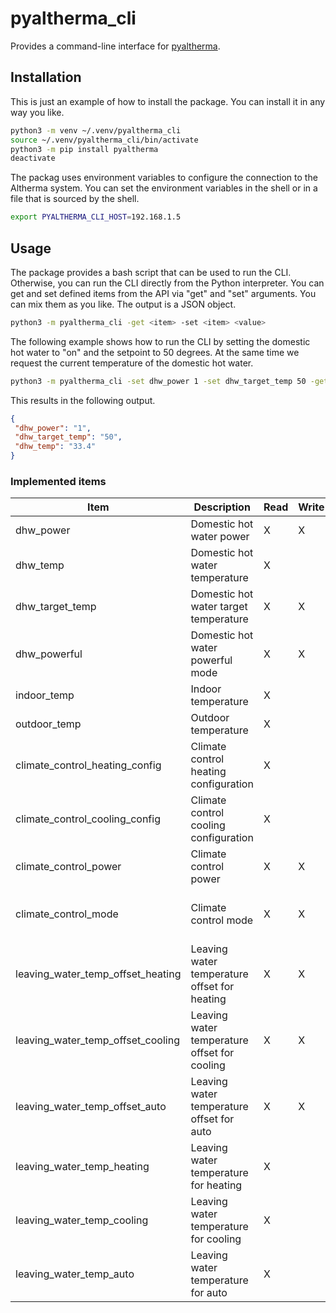 # pyaltherma_cli
Provides a command-line interface for [pyaltherma](https://github.com/tadasdanielius/pyaltherma).

## Installation

This is just an example of how to install the package. You can install it in any way you like.

```bash
python3 -m venv ~/.venv/pyaltherma_cli
source ~/.venv/pyaltherma_cli/bin/activate
python3 -m pip install pyaltherma
deactivate
```

The packag uses environment variables to configure the connection to the Altherma system.
You can set the environment variables in the shell or in a file that is sourced by the shell.

```bash
export PYALTHERMA_CLI_HOST=192.168.1.5
```

## Usage

The package provides a bash script that can be used to run the CLI. Otherwise, you can run the CLI directly from the Python interpreter.
You can get and set defined items from the API via "get" and "set" arguments. You can mix them as you like. The output is a JSON object.

```bash
python3 -m pyaltherma_cli -get <item> -set <item> <value>
```

The following example shows how to run the CLI by setting the domestic hot water to "on" and the setpoint to 50 degrees. At the same time we request the current temperature of the domestic hot water.

```bash
python3 -m pyaltherma_cli -set dhw_power 1 -set dhw_target_temp 50 -get dhw_temp
```

This results in the following output.

```json
{
 "dhw_power": "1",
 "dhw_target_temp": "50",
 "dhw_temp": "33.4"
}
```

### Implemented items

| Item | Description | Read | Write | Values | Limitations |
|------|-------------|------|-------|--------|-------------|
| dhw_power | Domestic hot water power | X | X | "1" [On], "0" [Off] | |
| dhw_temp | Domestic hot water temperature | X | | | |
| dhw_target_temp | Domestic hot water target temperature | X | X | between "30" and "80" | only for "dhw_power" set to "1" |
| dhw_powerful | Domestic hot water powerful mode | X | X | "1" [On], "0" [Off] | |
| indoor_temp | Indoor temperature | X | | | |
| outdoor_temp | Outdoor temperature | X | | | |
| climate_control_heating_config | Climate control heating configuration | X | | "1" [WeatherDependent], "2" [Fixed] | |
| climate_control_cooling_config | Climate control cooling configuration | X | | "1" [WeatherDependent], "2" [Fixed] | |
| climate_control_power | Climate control power | X | X | "1" [On], "0" [Off] | |
| climate_control_mode | Climate control mode | X | X | "heating", "cooling", "auto", "heating_day", "heating_night" | |
| leaving_water_temp_offset_heating | Leaving water temperature offset for heating | X | X | between "-5" and "5" | only for "climate_control_mode" set to "heating" and "climate_control_heating_config" set to "1" |
| leaving_water_temp_offset_cooling | Leaving water temperature offset for cooling | X | X | between "-5" and "5" | only for "climate_control_mode" set to "cooling" and "climate_control_cooling_config" set to "1" |
| leaving_water_temp_offset_auto | Leaving water temperature offset for auto | X | X | between "-5" and "5" | only for "climate_control_mode" set to "auto" |
| leaving_water_temp_heating | Leaving water temperature for heating | X | | | only for "climate_control_mode" set to "heating" and "climate_control_heating_config" set to "2" |
| leaving_water_temp_cooling | Leaving water temperature for cooling | X | | | only for "climate_control_mode" set to "cooling" and "climate_control_cooling_config" set to "2" |
| leaving_water_temp_auto | Leaving water temperature for auto | X | | | only for "climate_control_mode" set to "auto" |
